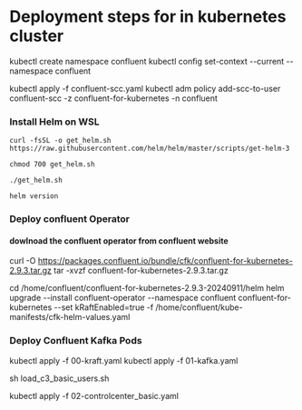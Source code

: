 # Deployment steps for in kubernetes cluster

kubectl create namespace confluent
kubectl config set-context --current --namespace confluent

kubectl apply -f confluent-scc.yaml
kubectl adm policy add-scc-to-user confluent-scc -z confluent-for-kubernetes -n confluent


### Install Helm on WSL

	curl -fsSL -o get_helm.sh https://raw.githubusercontent.com/helm/helm/master/scripts/get-helm-3

	chmod 700 get_helm.sh

	./get_helm.sh

	helm version
### Deploy confluent Operator 
#### dowlnoad the confluent operator from confluent website 

curl -O https://packages.confluent.io/bundle/cfk/confluent-for-kubernetes-2.9.3.tar.gz
tar -xvzf confluent-for-kubernetes-2.9.3.tar.gz

cd /home/confluent/confluent-for-kubernetes-2.9.3-20240911/helm
helm upgrade --install confluent-operator --namespace confluent confluent-for-kubernetes --set kRaftEnabled=true -f /home/confluent/kube-manifests/cfk-helm-values.yaml 

### Deploy Confluent Kafka Pods

kubectl apply -f 00-kraft.yaml
kubectl apply -f 01-kafka.yaml

sh load_c3_basic_users.sh

kubectl apply -f 02-controlcenter_basic.yaml
